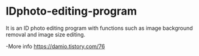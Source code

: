 # IDphoto-editing-program
It is an ID photo editing program with functions such as image background removal and image size editing.

-More info
https://damio.tistory.com/76
